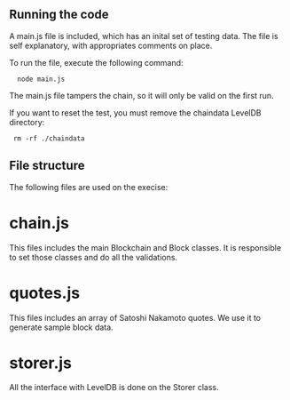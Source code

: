 ## Running the code

A main.js file is included, which has an inital set of testing data.
The file is self explanatory, with appropriates comments on place.

To run the file, execute the following command:

```
  node main.js
```

The main.js file tampers the chain, so it will only be valid on the first run.

If you want to reset the test, you must remove the chaindata LevelDB directory:

```
 rm -rf ./chaindata
```

## File structure

The following files are used on the execise:

# chain.js
This files includes the main Blockchain and Block classes. It is responsible to set those classes and do all the validations.

# quotes.js
This files includes an array of Satoshi Nakamoto quotes. We use it to generate sample block data.

# storer.js
All the interface with LevelDB is done on the Storer class.
